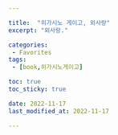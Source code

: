 ```yaml
---

title:  "히가시노 게이고, 외사랑"
excerpt: "외사랑."

categories:
 - Favorites
tags:
 - [book,히가시노게이고]

toc: true
toc_sticky: true

date: 2022-11-17
last_modified_at: 2022-11-17

---
```


####